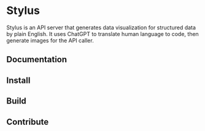 # Stylus
Stylus is an API server that generates data visualization 
for structured data by plain English.
It uses ChatGPT to translate human language to code, 
then generate images for the API caller.

## Documentation

## Install

## Build

## Contribute
